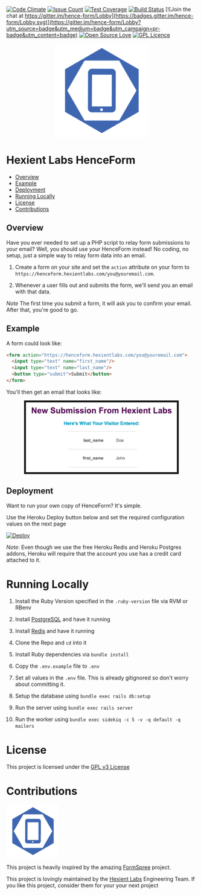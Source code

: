 [![Code Climate](https://codeclimate.com/github/Hexient-Labs/hence-form/badges/gpa.svg)](https://codeclimate.com/github/Hexient-Labs/hence-form)
[![Issue Count](https://codeclimate.com/github/Hexient-Labs/hence-form/badges/issue_count.svg)](https://codeclimate.com/github/Hexient-Labs/hence-form)
[![Test Coverage](https://codeclimate.com/github/Hexient-Labs/hence-form/badges/coverage.svg)](https://codeclimate.com/github/Hexient-Labs/hence-form/coverage)
[![Build Status](https://travis-ci.org/Hexient-Labs/hence-form.svg?branch=master)](https://travis-ci.org/Hexient-Labs/hence-form)
[![Join the chat at https://gitter.im/hence-form/Lobby](https://badges.gitter.im/hence-form/Lobby.svg)](https://gitter.im/hence-form/Lobby?utm_source=badge&utm_medium=badge&utm_campaign=pr-badge&utm_content=badge)
[![Open Source Love](https://badges.frapsoft.com/os/v2/open-source.svg?v=103)](https://github.com/ellerbrock/open-source-badges/)
[![GPL Licence](https://badges.frapsoft.com/os/gpl/gpl.svg?v=103)](https://opensource.org/licenses/GPL-3.0/)

<p align="center">
  <img src="readme_images/logo_250.png">
</p>

# Hexient Labs HenceForm

* [Overview](#overview)
* [Example](#example)
* [Deployment](#deployment)
* [Running Locally](#running-locally)
* [License](#license)
* [Contributions](#contributions)

## Overview

Have you ever needed to set up a PHP script to relay form submissions to your email?
Well, you should use your HenceForm instead! No coding, no setup, just a
simple way to relay form data into an email.

1. Create a form on your site and set the `action` attribute on your form
  to `https://henceform.hexientlabs.com/you@youremail.com`.

1. Whenever a user fills out and submits the form, we'll send you an email
  with that data.

*Note* The first time you submit a form, it will ask you to confirm your email.
After that, you're good to go.

## Example

A form could look like:

```html
<form action="https://henceform.hexientlabs.com/you@youremail.com">
  <input type="text" name="first_name"/>
  <input type="text" name="last_name"/>
  <button type="submit">Submit</button>
</form>
```

You'll then get an email that looks like:

<p align="center">
  <kbd>
    <img src="readme_images/email_example.png" width="400" border="5">
  </kbd>
</p>

## Deployment

Want to run your own copy of HenceForm? It's simple.

Use the Heroku Deploy button below and set the required configuration
values on the next page

[![Deploy](https://www.herokucdn.com/deploy/button.svg)](https://heroku.com/deploy)

*Note*: Even though we use the free Heroku Redis and Heroku Postgres addons, Heroku
will require that the account you use has a credit card attached to it.

# Running Locally

1. Install the Ruby Version specified in the `.ruby-version` file via RVM or RBenv

1. Install [PostgreSQL](https://www.postgresapp.com) and have it running

1. Install [Redis](https://www.redis.io) and have it running

1. Clone the Repo and `cd` into it

1. Install Ruby dependencies via `bundle install`

1. Copy the `.env.example` file to `.env`

1. Set all values in the `.env` file.
  This is already gitignored so don't worry about committing it.

1. Setup the database using `bundle exec rails db:setup`

1. Run the server using `bundle exec rails server`

1. Run the worker using `bundle exec sidekiq -c 5 -v -q default -q mailers`

# License

This project is licensed under the [GPL v3 License](./LICENSE)

# Contributions

![Hexient Labs Logo](readme_images/logo_140.png)

This project is heavily inspired by the amazing [FormSpree](https://www.formspree.io)
project.

This project is lovingly maintained by the [Hexient Labs](https://www.hexientlabs.com)
Engineering Team. If you like this project, consider them for your your next project


